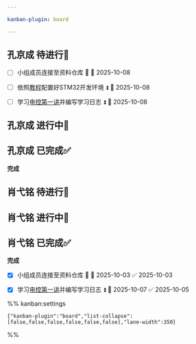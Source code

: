 ```yaml
---

kanban-plugin: board

---
```


## 孔京成 待进行📌

- [ ] 小组成员连接至资料仓库 🔺 📅 2025-10-08
- [ ] 依照[教程](https://www.bilibili.com/video/BV1pnjizYEAk)配置好STM32开发环境 ⏫ 📅 2025-10-08
- [ ] 学习[电控第一讲](https://meeting.tencent.com/crm/2q9JQQbm20)并编写学习日志 ⏫ 📅 2025-10-08


## 孔京成 进行中🔄



## 孔京成 已完成✅

**完成**


## 肖弋铭 待进行📌



## 肖弋铭 进行中🔄



## 肖弋铭 已完成✅

**完成**
- [x] 小组成员连接至资料仓库 🔺 📅 2025-10-03 ✅ 2025-10-03
- [x] 学习[电控第一讲](https://meeting.tencent.com/crm/2q9JQQbm20)并编写学习日志 ⏫ 📅 2025-10-07 ✅ 2025-10-05




%% kanban:settings
```
{"kanban-plugin":"board","list-collapse":[false,false,false,false,false,false],"lane-width":350}
```
%%
